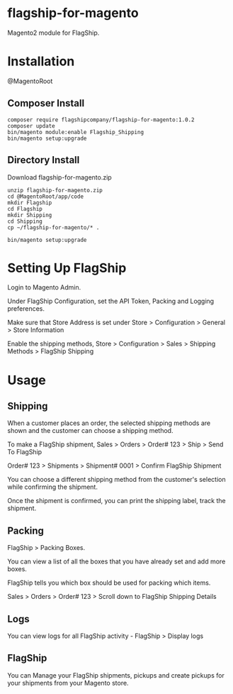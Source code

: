 # flagship-for-magento

Magento2 module for FlagShip.

# Installation

@MagentoRoot

## Composer Install

```
composer require flagshipcompany/flagship-for-magento:1.0.2
composer update 
bin/magento module:enable Flagship_Shipping
bin/magento setup:upgrade
```

## Directory Install

Download flagship-for-magento.zip

```
unzip flagship-for-magento.zip
cd @MagentoRoot/app/code
mkdir Flagship
cd Flagship
mkdir Shipping
cd Shipping
cp ~/flagship-for-magento/* .

bin/magento setup:upgrade
```

# Setting Up FlagShip

Login to Magento Admin.

Under FlagShip Configuration, set the API Token, Packing and Logging preferences.

Make sure that Store Address is set under Store > Configuration > General > Store Information

Enable the shipping methods, Store > Configuration > Sales > Shipping Methods > FlagShip Shipping


# Usage

## Shipping

When a customer places an order, the selected shipping methods are shown and the customer can choose a shipping method. 

To make a FlagShip shipment, Sales > Orders > Order# 123 > Ship > Send To FlagShip

Order# 123 > Shipments > Shipment# 0001 > Confirm FlagShip Shipment

You can choose a different shipping method from the customer's selection while confirming the shipment.

Once the shipment is confirmed, you can print the shipping label, track the shipment.

## Packing

FlagShip > Packing Boxes.

You can view a list of all the boxes that you have already set and add more boxes.

FlagShip tells you which box should be used for packing which items.

Sales > Orders > Order# 123 > Scroll down to FlagShip Shipping Details

## Logs

You can view logs for all FlagShip activity - FlagShip > Display logs

## FlagShip

You can Manage your FlagShip shipments, pickups and create pickups for your shipments from your Magento store.
